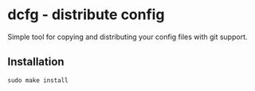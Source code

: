 # dcfg - distribute config
Simple tool for copying and distributing your config files with git support.

## Installation
`sudo make install`